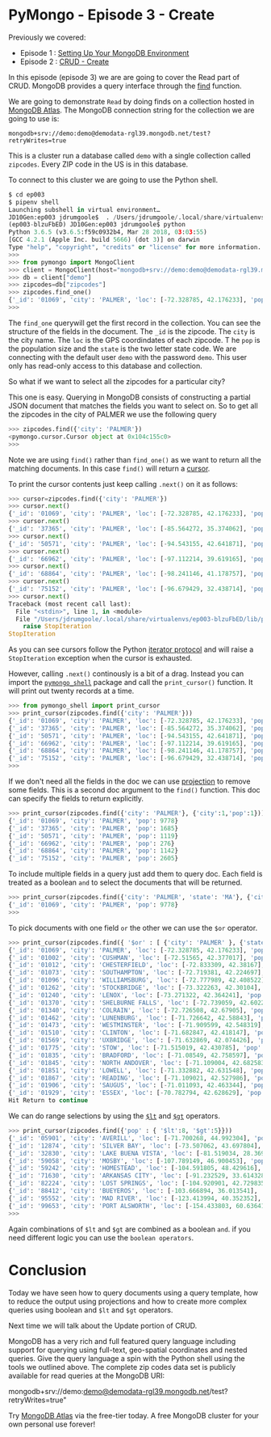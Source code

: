 # PyMongo - Episode 3 - Create

Previously we covered:
 * Episode 1 : [Setting Up Your MongoDB Environment](https://github.com/jdrumgoole/PyMongo-Monday/blob/master/ep001-SettingUpYourPyMongoEnvironment.md)
 * Episode 2 : [CRUD - Create](https://github.com/jdrumgoole/PyMongo-Monday/blob/master/ep002-PyMongo-Create.md)
 
In this episode (episode 3) we are are going to cover
the Read part of CRUD. MongoDB provides a query interface
through the [find](http://api.mongodb.com/python/current/api/pymongo/collection.html#pymongo.collection.Collection.find) 
function.

We are going to demonstrate `Read` by doing finds on a collection
hosted in [MongoDB Atlas](https://www.mongodb.com/cloud/atlas). The MongoDB connection string for
the collection we are going to use is:

`mongodb+srv://demo:demo@demodata-rgl39.mongodb.net/test?retryWrites=true`

This is a cluster run a database called `demo` with a single collection 
called `zipcodes`. Every ZIP code in the US is in this database.

To connect to this cluster we are going to use the Python shell.

```python
$ cd ep003
$ pipenv shell
Launching subshell in virtual environment…
JD10Gen:ep003 jdrumgoole$  . /Users/jdrumgoole/.local/share/virtualenvs/ep003-blzuFbED/bin/activate
(ep003-blzuFbED) JD10Gen:ep003 jdrumgoole$ python
Python 3.6.5 (v3.6.5:f59c0932b4, Mar 28 2018, 03:03:55)
[GCC 4.2.1 (Apple Inc. build 5666) (dot 3)] on darwin
Type "help", "copyright", "credits" or "license" for more information.
>>>
>>> from pymongo import MongoClient
>>> client = MongoClient(host="mongodb+srv://demo:demo@demodata-rgl39.mongodb.net/test?retryWrites=true")
>>> db = client["demo"]
>>> zipcodes=db["zipcodes"]
>>> zipcodes.find_one()
{'_id': '01069', 'city': 'PALMER', 'loc': [-72.328785, 42.176233], 'pop': 9778, 'state': 'MA'}
>>>
```

The `find_one` querywill get the first record in the collection. You can see 
the structure of the fields in the document. The `_id` is the zipcode. The 
`city` is the city name. The `loc` is the GPS coordindates of each zipcode. T
he `pop` is the population size and the `state` is the two letter state code. 
We are connecting with the default user `demo` with the password `demo`. This
user only has read-only access to this database and collection.

So what if we want to select all the zipcodes for a particular city?

This one is easy. Querying in MongoDB consists of constructing a partial
JSON document that matches the fields you want to select on. So to get
all the zipcodes in the city of PALMER we use the following query

```Python
>>> zipcodes.find({'city': 'PALMER'})
<pymongo.cursor.Cursor object at 0x104c155c0>
>>>
```

Note we are using `find()` rather than `find_one()` as we want to return
all the matching documents. In this case `find()` will return a 
[cursor](http://api.mongodb.com/python/current/api/pymongo/cursor.html). 

To print the cursor contents just keep calling `.next()` on it as follows:

```python
>>> cursor=zipcodes.find({'city': 'PALMER'})
>>> cursor.next()
{'_id': '01069', 'city': 'PALMER', 'loc': [-72.328785, 42.176233], 'pop': 9778, 'state': 'MA'}
>>> cursor.next()
{'_id': '37365', 'city': 'PALMER', 'loc': [-85.564272, 35.374062], 'pop': 1685, 'state': 'TN'}
>>> cursor.next()
{'_id': '50571', 'city': 'PALMER', 'loc': [-94.543155, 42.641871], 'pop': 1119, 'state': 'IA'}
>>> cursor.next()
{'_id': '66962', 'city': 'PALMER', 'loc': [-97.112214, 39.619165], 'pop': 276, 'state': 'KS'}
>>> cursor.next()
{'_id': '68864', 'city': 'PALMER', 'loc': [-98.241146, 41.178757], 'pop': 1142, 'state': 'NE'}
>>> cursor.next()
{'_id': '75152', 'city': 'PALMER', 'loc': [-96.679429, 32.438714], 'pop': 2605, 'state': 'TX'}
>>> cursor.next()
Traceback (most recent call last):
  File "<stdin>", line 1, in <module>
  File "/Users/jdrumgoole/.local/share/virtualenvs/ep003-blzuFbED/lib/python3.6/site-packages/pymongo/cursor.py", line 1197, in next
    raise StopIteration
StopIteration
```

As you can see cursors follow the Python [iterator protocol](https://wiki.python.org/moin/Iterator) 
and will raise a `StopIteration` exception when the cursor is exhausted. 

However, calling `.next()` continously is a bit of a drag. Instead you can 
import the [`pymongo_shell`](https://github.com/jdrumgoole/PyMongo-Monday/blob/master/ep003/pymongo_shell.py) 
package and call the `print_cursor()` function. It will print out twenty 
records at a time.

```python
>>> from pymongo_shell import print_cursor
>>> print_cursor(zipcodes.find({'city': 'PALMER'}))
{'_id': '01069', 'city': 'PALMER', 'loc': [-72.328785, 42.176233], 'pop': 9778, 'state': 'MA'}
{'_id': '37365', 'city': 'PALMER', 'loc': [-85.564272, 35.374062], 'pop': 1685, 'state': 'TN'}
{'_id': '50571', 'city': 'PALMER', 'loc': [-94.543155, 42.641871], 'pop': 1119, 'state': 'IA'}
{'_id': '66962', 'city': 'PALMER', 'loc': [-97.112214, 39.619165], 'pop': 276, 'state': 'KS'}
{'_id': '68864', 'city': 'PALMER', 'loc': [-98.241146, 41.178757], 'pop': 1142, 'state': 'NE'}
{'_id': '75152', 'city': 'PALMER', 'loc': [-96.679429, 32.438714], 'pop': 2605, 'state': 'TX'}
>>>
```
If we don't need all the fields in the doc we can use 
[projection](https://docs.mongodb.com/v3.2/tutorial/project-fields-from-query-results/) 
to remove some fields. This is a second doc argument to the `find()` function. 
This doc can specify the fields to return explicitly.

```python
>>> print_cursor(zipcodes.find({'city': 'PALMER'}, {'city':1,'pop':1}))
{'_id': '01069', 'city': 'PALMER', 'pop': 9778}
{'_id': '37365', 'city': 'PALMER', 'pop': 1685}
{'_id': '50571', 'city': 'PALMER', 'pop': 1119}
{'_id': '66962', 'city': 'PALMER', 'pop': 276}
{'_id': '68864', 'city': 'PALMER', 'pop': 1142}
{'_id': '75152', 'city': 'PALMER', 'pop': 2605}
```

To include multiple fields in a query just add them to query doc. Each field is
treated as a boolean `and` to select the documents that will be returned. 


```python
>>> print_cursor(zipcodes.find({'city': 'PALMER', 'state': 'MA'}, {'city':1,'pop':1}))
{'_id': '01069', 'city': 'PALMER', 'pop': 9778}
>>>
```

To pick documents with one field `or` the other we can use the `$or` operator.

```python
>>> print_cursor(zipcodes.find({ '$or' : [ {'city': 'PALMER' }, {'state': 'MA'}]}))
{'_id': '01069', 'city': 'PALMER', 'loc': [-72.328785, 42.176233], 'pop': 9778, 'state': 'MA'}
{'_id': '01002', 'city': 'CUSHMAN', 'loc': [-72.51565, 42.377017], 'pop': 36963, 'state': 'MA'}
{'_id': '01012', 'city': 'CHESTERFIELD', 'loc': [-72.833309, 42.38167], 'pop': 177, 'state': 'MA'}
{'_id': '01073', 'city': 'SOUTHAMPTON', 'loc': [-72.719381, 42.224697], 'pop': 4478, 'state': 'MA'}
{'_id': '01096', 'city': 'WILLIAMSBURG', 'loc': [-72.777989, 42.408522], 'pop': 2295, 'state': 'MA'}
{'_id': '01262', 'city': 'STOCKBRIDGE', 'loc': [-73.322263, 42.30104], 'pop': 2200, 'state': 'MA'}
{'_id': '01240', 'city': 'LENOX', 'loc': [-73.271322, 42.364241], 'pop': 5001, 'state': 'MA'}
{'_id': '01370', 'city': 'SHELBURNE FALLS', 'loc': [-72.739059, 42.602203], 'pop': 4525, 'state': 'MA'}
{'_id': '01340', 'city': 'COLRAIN', 'loc': [-72.726508, 42.67905], 'pop': 2050, 'state': 'MA'}
{'_id': '01462', 'city': 'LUNENBURG', 'loc': [-71.726642, 42.58843], 'pop': 9117, 'state': 'MA'}
{'_id': '01473', 'city': 'WESTMINSTER', 'loc': [-71.909599, 42.548319], 'pop': 6191, 'state': 'MA'}
{'_id': '01510', 'city': 'CLINTON', 'loc': [-71.682847, 42.418147], 'pop': 13269, 'state': 'MA'}
{'_id': '01569', 'city': 'UXBRIDGE', 'loc': [-71.632869, 42.074426], 'pop': 10364, 'state': 'MA'}
{'_id': '01775', 'city': 'STOW', 'loc': [-71.515019, 42.430785], 'pop': 5328, 'state': 'MA'}
{'_id': '01835', 'city': 'BRADFORD', 'loc': [-71.08549, 42.758597], 'pop': 12078, 'state': 'MA'}
{'_id': '01845', 'city': 'NORTH ANDOVER', 'loc': [-71.109004, 42.682583], 'pop': 22792, 'state': 'MA'}
{'_id': '01851', 'city': 'LOWELL', 'loc': [-71.332882, 42.631548], 'pop': 28154, 'state': 'MA'}
{'_id': '01867', 'city': 'READING', 'loc': [-71.109021, 42.527986], 'pop': 22539, 'state': 'MA'}
{'_id': '01906', 'city': 'SAUGUS', 'loc': [-71.011093, 42.463344], 'pop': 25487, 'state': 'MA'}
{'_id': '01929', 'city': 'ESSEX', 'loc': [-70.782794, 42.628629], 'pop': 3260, 'state': 'MA'}
Hit Return to continue
```
We can do range selections by using the [`$lt`](https://docs.mongodb.com/manual/reference/operator/query/lt/#op._S_lt)
and [`$gt`](https://docs.mongodb.com/manual/reference/operator/query/gt/)
operators.

```python
>>> print_cursor(zipcodes.find({'pop' : { '$lt':8, '$gt':5}}))
{'_id': '05901', 'city': 'AVERILL', 'loc': [-71.700268, 44.992304], 'pop': 7, 'state': 'VT'}
{'_id': '12874', 'city': 'SILVER BAY', 'loc': [-73.507062, 43.697804], 'pop': 7, 'state': 'NY'}
{'_id': '32830', 'city': 'LAKE BUENA VISTA', 'loc': [-81.519034, 28.369378], 'pop': 6, 'state': 'FL'}
{'_id': '59058', 'city': 'MOSBY', 'loc': [-107.789149, 46.900453], 'pop': 7, 'state': 'MT'}
{'_id': '59242', 'city': 'HOMESTEAD', 'loc': [-104.591805, 48.429616], 'pop': 7, 'state': 'MT'}
{'_id': '71630', 'city': 'ARKANSAS CITY', 'loc': [-91.232529, 33.614328], 'pop': 7, 'state': 'AR'}
{'_id': '82224', 'city': 'LOST SPRINGS', 'loc': [-104.920901, 42.729835], 'pop': 6, 'state': 'WY'}
{'_id': '88412', 'city': 'BUEYEROS', 'loc': [-103.666894, 36.013541], 'pop': 7, 'state': 'NM'}
{'_id': '95552', 'city': 'MAD RIVER', 'loc': [-123.413994, 40.352352], 'pop': 6, 'state': 'CA'}
{'_id': '99653', 'city': 'PORT ALSWORTH', 'loc': [-154.433803, 60.636416], 'pop': 7, 'state': 'AK'}
>>>
```

Again combinations of `$lt` and `$gt` are combined as a boolean `and`. if you
need different logic you can use the `boolean operators`.

# Conclusion

Today we have seen how to query documents using a query template, how to reduce
the output using projections and how to create more complex queries using 
boolean and `$lt` and `$gt` operators.

Next time we will talk about the Update portion of CRUD.

MongoDB has a very rich and full featured query language including support 
for querying using full-text, geo-spatial coordinates and nested queries. 
Give the query language a spin with the Python shell using the tools we 
outlined above. The complete zip codes data set is publicly available for read 
queries at the MongoDB URI:

mongodb+srv://demo:demo@demodata-rgl39.mongodb.net/test?retryWrites=true"

Try [MongoDB Atlas](https://www.mongodb.com/cloud/atlas) via the free-tier 
today. A free MongoDB cluster for your own personal use forever!
 

